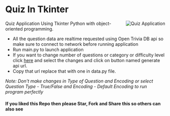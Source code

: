 # Quiz In Tkinter

<img src="https://user-images.githubusercontent.com/83356501/134174979-d188fa0f-4682-4ea1-bec1-07f344d48093.gif" align='right' alt="Quiz Application">

Quiz Application Using Tkinter Python with object-oriented programming.
- All the question data are realtime requested using Open Trivia DB api so make sure to connect to network before running application
- Run main.py to launch application
- If you want to change number of questions or category or difficulty level click [here](https://opentdb.com/api_config.php) and select the changes and click on button named    generate api url.
- Copy that url replace that with one in data.py file.

<em>Note: Don't make changes in Type of Question and Encoding or select Question Type - True/False and Encoding - Default Encoding to run program perfectly</em>

#### If you liked this Repo then please Star, Fork and Share this so others can also see 


